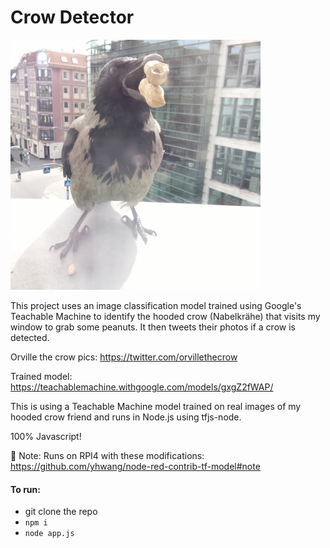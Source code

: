 # Crow Detector

![](orville.jpg)

This project uses an image classification model trained using Google's Teachable Machine to identify the hooded crow (Nabelkrähe) that visits my window to grab some peanuts. It then tweets their photos if a crow is detected.

Orville the crow pics: https://twitter.com/orvillethecrow

Trained model: https://teachablemachine.withgoogle.com/models/gxgZ2fWAP/

This is using a Teachable Machine model trained on real images of my hooded crow friend and runs in Node.js using tfjs-node.

100% Javascript!

🚨 Note: Runs on RPI4 with these modifications: https://github.com/yhwang/node-red-contrib-tf-model#note

#### To run:

- git clone the repo
- `npm i`
- `node app.js`
